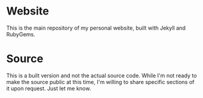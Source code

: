 # Website
This is the main repository of my personal website, built with Jekyll and RubyGems.
# Source
This is a built version and not the actual source code. While I'm not ready to make the source public at this time, I'm willing to share specific sections of it upon request. Just let me know.
